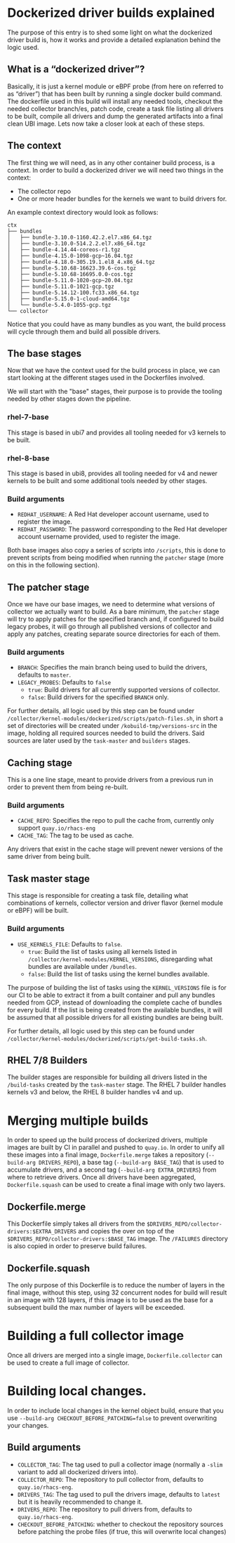 # Dockerized driver builds explained
The purpose of this entry is to shed some light on what the dockerized driver build is, how it works and provide a detailed explanation behind the logic used.

## What is a “dockerized driver”?
Basically, it is just a kernel module or eBPF probe (from here on referred to as “driver”) that has been built by running a single docker build command. The dockerfile used in this build will install any needed tools, checkout the needed collector branch/es, patch code, create a task file listing all drivers to be built, compile all drivers and dump the generated artifacts into a final clean UBI image. Lets now take a closer look at each of these steps.

## The context
The first thing we will need, as in any other container build process, is a context. In order to build a dockerized driver we will need two things in the context:
- The collector repo
- One or more header bundles for the kernels we want to build drivers for.

An example context directory would look as follows:

```shell
ctx
├── bundles
│   ├── bundle-3.10.0-1160.42.2.el7.x86_64.tgz
│   ├── bundle-3.10.0-514.2.2.el7.x86_64.tgz
│   ├── bundle-4.14.44-coreos-r1.tgz
│   ├── bundle-4.15.0-1098-gcp~16.04.tgz
│   ├── bundle-4.18.0-305.19.1.el8_4.x86_64.tgz
│   ├── bundle-5.10.68-16623.39.6-cos.tgz
│   ├── bundle-5.10.68-16695.0.0-cos.tgz
│   ├── bundle-5.11.0-1020-gcp~20.04.tgz
│   ├── bundle-5.11.0-1021-gcp.tgz
│   ├── bundle-5.14.12-100.fc33.x86_64.tgz
│   ├── bundle-5.15.0-1-cloud-amd64.tgz
│   └── bundle-5.4.0-1055-gcp.tgz
└── collector
```

Notice that you could have as many bundles as you want, the build process will cycle through them and build all possible drivers.

## The base stages
Now that we have the context used for the build process in place, we can start looking at the different stages used in the Dockerfiles involved.

We will start with the "base" stages, their purpose is to provide the tooling needed by other stages down the pipeline.

### rhel-7-base
This stage is based in ubi7 and provides all tooling needed for v3 kernels to be built.

### rhel-8-base
This stage is based in ubi8, provides all tooling needed for v4 and newer kernels to be built and some additional tools needed by other stages.

### Build arguments
- `REDHAT_USERNAME`: A Red Hat developer account username, used to register the image.
- `REDHAT_PASSWORD`: The password corresponding to the Red Hat developer account username provided, used to register the image.

Both base images also copy a series of scripts into `/scripts`, this is done to prevent scripts from being modified when running the `patcher` stage (more on this in the following section).

## The patcher stage
Once we have our base images, we need to determine what versions of collector we actually want to build. As a bare minimum, the `patcher` stage will try to apply patches for the specified branch and, if configured to build legacy probes, it will go through all published versions of collector and apply any patches, creating separate source directories for each of them.

### Build arguments
- `BRANCH`: Specifies the main branch being used to build the drivers, defaults to `master`.
- `LEGACY_PROBES`: Defaults to `false`
  - `true`: Build drivers for all currently supported versions of collector.
  - `false`: Build drivers for the specified `BRANCH` only.

For further details, all logic used by this step can be found under `/collector/kernel-modules/dockerized/scripts/patch-files.sh`, in short a set of directories will be created under `/kobuild-tmp/versions-src` in the image, holding all required sources needed to build the drivers. Said sources are later used by the `task-master` and `builders` stages.

## Caching stage
This is a one line stage, meant to provide drivers from a previous run in order to prevent them from being re-built.

### Build arguments
- `CACHE_REPO`: Specifies the repo to pull the cache from, currently only support `quay.io/rhacs-eng`
- `CACHE_TAG`: The tag to be used as cache.

Any drivers that exist in the cache stage will prevent newer versions of the same driver from being built.

## Task master stage
This stage is responsible for creating a task file, detailing what combinations of kernels, collector version and driver flavor (kernel module or eBPF) will be built.

### Build arguments
- `USE_KERNELS_FILE`: Defaults to `false`.
  - `true`: Build the list of tasks using all kernels listed in `/collector/kernel-modules/KERNEL_VERSIONS`, disregarding what bundles are available under `/bundles`.
  - `false`: Build the list of tasks using the kernel bundles available.

The purpose of building the list of tasks using the `KERNEL_VERSIONS` file is for our CI to be able to extract it from a built container and pull any bundles needed from GCP, instead of downloading the complete cache of bundles for every build. If the list is being created from the available bundles, it will be assumed that all possible drivers for all existing bundles are being built.

For further details, all logic used by this step can be found under `/collector/kernel-modules/dockerized/scripts/get-build-tasks.sh`.

## RHEL 7/8 Builders
The builder stages are responsible for building all drivers listed in the `/build-tasks` created by the `task-master` stage. The RHEL 7 builder handles kernels v3 and below, the RHEL 8 builder handles v4 and up.

# Merging multiple builds
In order to speed up the build process of dockerized drivers, multiple images are built by CI in parallel and pushed to `quay.io`. In order to unify all these images into a final image, `Dockerfile.merge` takes a repository (`--build-arg DRIVERS_REPO`), a base tag (`--build-arg BASE_TAG`) that is used to accumulate drivers, and a second tag (`--build-arg EXTRA_DRIVERS`) from where to retrieve drivers. Once all drivers have been aggregated, `Dockerfile.squash` can be used to create a final image with only two layers.

## Dockerfile.merge
This Dockerfile simply takes all drivers from the `$DRIVERS_REPO/collector-drivers:$EXTRA_DRIVERS` and copies the over on top of the `$DRIVERS_REPO/collector-drivers:$BASE_TAG` image. The `/FAILURES` directory is also copied in order to preserve build failures.

## Dockerfile.squash
The only purpose of this Dockerfile is to reduce the number of layers in the final image, without this step, using 32 concurrent nodes for build will result in an image with 128 layers, if this image is to be used as the base for a subsequent build the max number of layers will be exceeded.

# Building a full collector image
Once all drivers are merged into a single image, `Dockerfile.collector` can be used to create a full image of collector.

# Building local changes.
In order to include local changes in the kernel object build, ensure that you use `--build-arg CHECKOUT_BEFORE_PATCHING=false` to prevent overwriting your changes.

## Build arguments
- `COLLECTOR_TAG`: The tag used to pull a collector image (normally a `-slim` variant to add all dockerized drivers into).
- `COLLECTOR_REPO`: The repository to pull collector from, defaults to `quay.io/rhacs-eng`.
- `DRIVERS_TAG`: The tag used to pull the drivers image, defaults to `latest` but it is heavily recommended to change it.
- `DRIVERS_REPO`: The repository to pull drivers from, defaults to `quay.io/rhacs-eng`.
- `CHECKOUT_BEFORE_PATCHING`: whether to checkout the repository sources before patching the probe files (if true, this will overwrite local changes)
